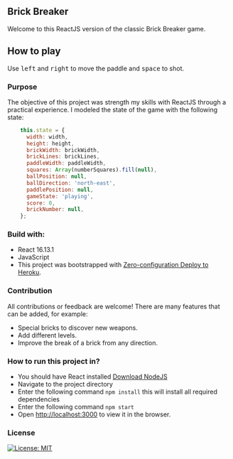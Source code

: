 ## Brick Breaker
Welcome to this ReactJS version of the classic Brick Breaker game.

## How to play
Use <kbd>left</kbd> and <kbd>right</kbd> to move the paddle and <kbd>space</kbd> to shot.
 
### Purpose
The objective of this project was strength my skills with ReactJS through a practical experience. I modeled 
the state of the game with the following state:

```javascript
    this.state = {
      width: width,
      height: height,
      brickWidth: brickWidth,
      brickLines: brickLines,
      paddleWidth: paddleWidth,
      squares: Array(numberSquares).fill(null),
      ballPosition: null,
      ballDirection: 'north-east',
      paddlePosition: null,
      gameState: 'playing',
      score: 0,
      brickNumber: null,
    };
```


### Build with:
- React 16.13.1
- JavaScript
- This project was bootstrapped with [Zero-configuration Deploy to Heroku](https://blog.heroku.com/deploying-react-with-zero-configuration).


### Contribution
All contributions or feedback are welcome! There are many features that can be added, for example:
- Special bricks to discover new weapons.
- Add different levels.
- Improve the break of a brick from any direction.

### How to run this project in?

- You should have React installed [Download NodeJS](https://nodejs.org/en/)
- Navigate to the project directory
- Enter the following command `npm install` this will install all required dependencies
- Enter the following command `npm start`
- Open [http://localhost:3000](http://localhost:3000) to view it in the browser.


### License
[![License: MIT](https://img.shields.io/badge/License-MIT-yellow.svg)](https://opensource.org/licenses/MIT)